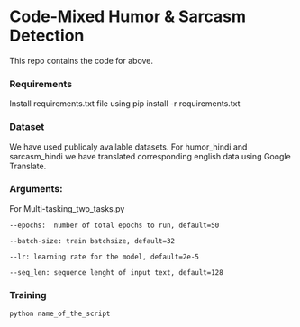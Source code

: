 # Code-Mixed Humor & Sarcasm Detection

This repo contains the code for above.

### Requirements

Install requirements.txt file using pip install -r requirements.txt

### Dataset

We have used publicaly  available datasets. For humor_hindi and sarcasm_hindi we have translated corresponding english data using Google Translate.

### Arguments:

For Multi-tasking_two_tasks.py

```
--epochs:  number of total epochs to run, default=50

--batch-size: train batchsize, default=32

--lr: learning rate for the model, default=2e-5

--seq_len: sequence lenght of input text, default=128
```

### Training

```python name_of_the_script```

